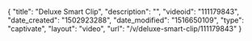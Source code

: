 {
    "title": "Deluxe Smart Clip",
    "description": "",
    "videoid": "111179843",
    "date_created": "1502923288",
    "date_modified": "1516650109",
    "type": "captivate",
    "layout": "video",
    "url": "\/v\/deluxe-smart-clip\/111179843"
}